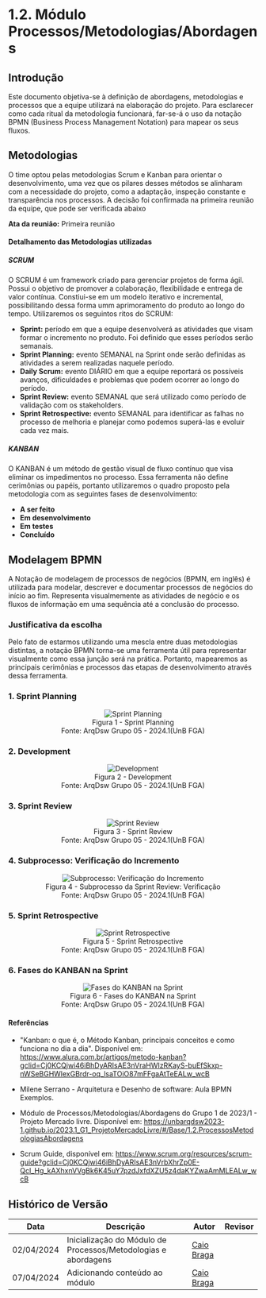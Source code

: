 # 1.2. Módulo Processos/Metodologias/Abordagens

## Introdução
Este documento objetiva-se à definição de abordagens, metodologias e processos que a equipe utilizará na elaboração do projeto. Para esclarecer como cada ritual da metodologia funcionará, far-se-á o uso da notação BPMN (Business Process  Management Notation) para mapear os seus fluxos.


## Metodologias

O time optou pelas metodologias Scrum e Kanban para orientar o desenvolvimento, uma vez que os pilares desses métodos se alinharam com a necessidade do projeto, como a adaptação, inspeção constante e transparência nos processos. A decisão foi confirmada na primeira reunião da equipe, que pode ser verificada abaixo

**Ata da reunião:** <a>Primeira reunião</a>

#### Detalhamento das Metodologias utilizadas

##### SCRUM

O SCRUM é um framework criado para gerenciar projetos de forma ágil. Possui o  objetivo de promover a colaboração, flexibilidade e entrega de valor contínua. Constiui-se em um modelo iterativo e incremental, possibilitando dessa forma umm aprimoramento do produto ao  longo do tempo. Utilizaremos os seguintos ritos do SCRUM:

- **Sprint:** período em que a equipe desenvolverá as atividades que visam formar o incremento no produto. Foi definido que esses períodos serão semanais.
- **Sprint Planning:** evento SEMANAL na Sprint onde serão definidas as atividades a serem realizadas naquele período.
- **Daily Scrum:** evento DIÁRIO em que a equipe reportará os possíveis avanços, dificuldades e problemas que podem ocorrer ao longo do período.
- **Sprint Review:** evento SEMANAL que será utilizado como período de validação com os stakeholders.
- **Sprint Retrospective:** evento SEMANAL para identificar as falhas no processo de melhoria e planejar como podemos superá-las e evoluir cada vez mais.

##### KANBAN

O KANBAN é um método de gestão visual de fluxo contínuo que visa eliminar os impedimentos no processo. Essa ferramenta não define cerimônias ou papéis, portanto utilizaremos o quadro proposto pela metodologia com as seguintes fases de desenvolvimento:

- **A ser feito**
- **Em desenvolvimento**
- **Em testes**
- **Concluído**


## Modelagem BPMN

A Notação de modelagem de processos de negócios (BPMN, em inglês) é utilizada para modelar, descrever e documentar processos de negócios do início ao fim. Representa visualmemente as atividades de negócio e os fluxos de informação em uma sequência até a conclusão do processo.

### Justificativa da escolha

Pelo fato de estarmos utilizando uma mescla entre duas metodologias distintas, a notação BPMN torna-se uma ferramenta útil para representar visualmente como essa junção será na prática. Portanto, mapearemos as principais cerimônias e processos das etapas de desenvolvimento através dessa ferramenta.

### 1. Sprint Planning

<figure align="center">
  <img src="/Base/assets/Sprint_Planning.svg" alt="Sprint Planning">
  <figcaption>Figura 1 - Sprint Planning<br>Fonte: ArqDsw Grupo 05 - 2024.1(UnB FGA)</figcaption>
</figure>

### 2. Development

<figure align="center">
  <img src="/Base/assets/Development.svg" alt="Development">
  <figcaption>Figura 2 - Development<br>Fonte: ArqDsw Grupo 05 - 2024.1(UnB FGA)</figcaption>
</figure>

### 3. Sprint Review

<figure align="center">
  <img src="/Base/assets/Sprint_Review.svg" alt="Sprint Review">
  <figcaption>Figura 3 - Sprint Review<br>Fonte: ArqDsw Grupo 05 - 2024.1(UnB FGA)</figcaption>
</figure>

### 4. Subprocesso: Verificação do Incremento

<figure align="center">
  <img src="/Base/assets/Verificacao.svg" alt="Subprocesso: Verificação do Incremento">
  <figcaption>Figura 4 - Subprocesso da Sprint Review: Verificação<br>Fonte: ArqDsw Grupo 05 - 2024.1(UnB FGA)</figcaption>
</figure>

### 5. Sprint Retrospective

<figure align="center">
  <img src="/Base/assets/Sprint_Retrospective.svg" alt="Sprint Retrospective">
  <figcaption>Figura 5 - Sprint Retrospective<br>Fonte: ArqDsw Grupo 05 - 2024.1(UnB FGA)</figcaption>
</figure>

### 6. Fases do KANBAN na Sprint

<figure align="center">
  <img src="/Base/assets/Fases_Kanban.svg" alt="Fases do KANBAN na Sprint">
  <figcaption>Figura 6 - Fases do KANBAN na Sprint<br>Fonte: ArqDsw Grupo 05 - 2024.1(UnB FGA)</figcaption>
</figure>

#### Referências
  - "Kanban: o que é, o Método Kanban, principais conceitos e como funciona no dia a dia". Disponível em: https://www.alura.com.br/artigos/metodo-kanban?gclid=Cj0KCQjwi46iBhDyARIsAE3nVraHWIzRKayS-buEfSkxp-nWSeBGHWlexGBrdr-oq_lsaTOiO87mFFgaAtTeEALw_wcB

  - Milene Serrano - Arquitetura e Desenho de software: Aula BPMN Exemplos.

  - Módulo de Processos/Metodologias/Abordagens do Grupo 1 de 2023/1 - Projeto Mercado livre. Disponível em: https://unbarqdsw2023-1.github.io/2023.1_G1_ProjetoMercadoLivre/#/Base/1.2.ProcessosMetodologiasAbordagens

  - Scrum Guide, disponível em: https://www.scrum.org/resources/scrum-guide?gclid=Cj0KCQjwi46iBhDyARIsAE3nVrbXhrZp0E-Qcl_Hg_kAXhxnVVgBk6K45uY7pzdJxfdXZU5z4daKYZwaAmMLEALw_wcB



## Histórico de Versão

| Data       | Descrição | Autor | Revisor |
|------------|-----------|-------|---------|
| 02/04/2024 | Inicialização do Módulo de Processos/Metodologias e abordagens | [Caio Braga](https://github.com/caioalvesbraga)  |     |
| 07/04/2024 | Adicionando conteúdo ao módulo | [Caio Braga](https://github.com/caioalvesbraga) |     |
